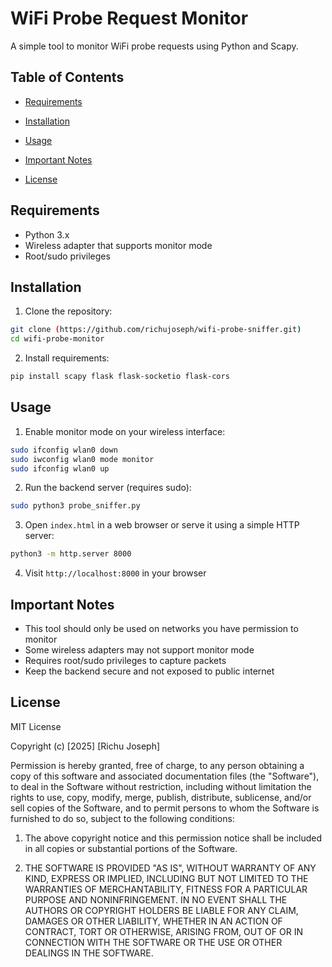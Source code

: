 # WiFi Probe Request Monitor

A simple tool to monitor WiFi probe requests using Python and Scapy.

## Table of Contents

- [Requirements](#requirements)

- [Installation](#installation)

- [Usage](#usage)

- [Important Notes](#important-notes)

- [License](#license)


## Requirements

- Python 3.x
- Wireless adapter that supports monitor mode
- Root/sudo privileges

## Installation

1. Clone the repository:
```bash
git clone (https://github.com/richujoseph/wifi-probe-sniffer.git)
cd wifi-probe-monitor
```

2. Install requirements:
```bash
pip install scapy flask flask-socketio flask-cors
```

## Usage

1. Enable monitor mode on your wireless interface:
```bash
sudo ifconfig wlan0 down
sudo iwconfig wlan0 mode monitor
sudo ifconfig wlan0 up
```

2. Run the backend server (requires sudo):
```bash
sudo python3 probe_sniffer.py
```

3. Open `index.html` in a web browser or serve it using a simple HTTP server:
```bash
python3 -m http.server 8000
```

4. Visit `http://localhost:8000` in your browser

## Important Notes

- This tool should only be used on networks you have permission to monitor
- Some wireless adapters may not support monitor mode
- Requires root/sudo privileges to capture packets
- Keep the backend secure and not exposed to public internet

## License

MIT License

Copyright (c) [2025] [Richu Joseph]

Permission is hereby granted, free of charge, to any person obtaining a copy
of this software and associated documentation files (the "Software"), to deal
in the Software without restriction, including without limitation the rights
to use, copy, modify, merge, publish, distribute, sublicense, and/or sell
copies of the Software, and to permit persons to whom the Software is
furnished to do so, subject to the following conditions:

1. The above copyright notice and this permission notice shall be included in
   all copies or substantial portions of the Software.

2. THE SOFTWARE IS PROVIDED "AS IS", WITHOUT WARRANTY OF ANY KIND, EXPRESS OR
   IMPLIED, INCLUDING BUT NOT LIMITED TO THE WARRANTIES OF MERCHANTABILITY,
   FITNESS FOR A PARTICULAR PURPOSE AND NONINFRINGEMENT. IN NO EVENT SHALL THE
   AUTHORS OR COPYRIGHT HOLDERS BE LIABLE FOR ANY CLAIM, DAMAGES OR OTHER
   LIABILITY, WHETHER IN AN ACTION OF CONTRACT, TORT OR OTHERWISE, ARISING FROM,
   OUT OF OR IN CONNECTION WITH THE SOFTWARE OR THE USE OR OTHER DEALINGS IN THE
   SOFTWARE.
